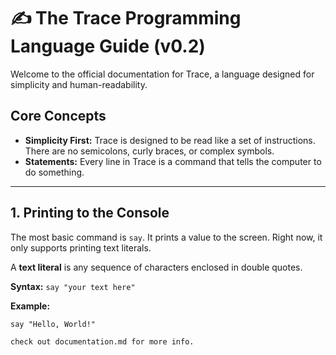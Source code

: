 # ✍️ The Trace Programming Language Guide (v0.2)

Welcome to the official documentation for Trace, a language designed for simplicity and human-readability.

## Core Concepts

- **Simplicity First:** Trace is designed to be read like a set of instructions. There are no semicolons, curly braces, or complex symbols.
- **Statements:** Every line in Trace is a command that tells the computer to do something.

---

## 1. Printing to the Console

The most basic command is `say`. It prints a value to the screen. Right now, it only supports printing text literals.

A **text literal** is any sequence of characters enclosed in double quotes.

**Syntax:**
`say "your text here"`

**Example:**
```trace
say "Hello, World!"

check out documentation.md for more info.